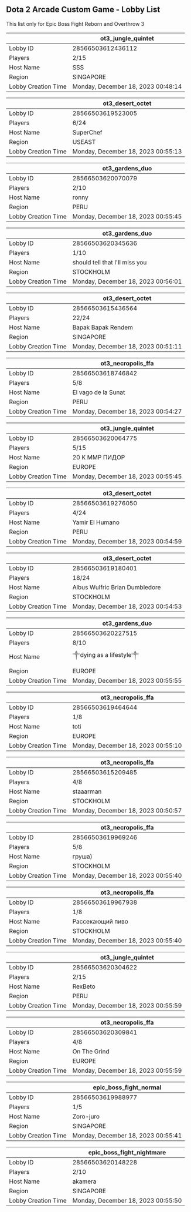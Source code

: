 ## Dota 2 Arcade Custom Game - Lobby List

This list only for Epic Boss Fight Reborn and Overthrow 3

|  | ot3_jungle_quintet |
| ------ | ------ |
| Lobby ID | 28566503612436112 |
| Players | 2/15 |
| Host Name | SSS |
| Region | SINGAPORE |
| Lobby Creation Time | Monday, December 18, 2023 00:48:14 |


|  | ot3_desert_octet |
| ------ | ------ |
| Lobby ID | 28566503619523005 |
| Players | 6/24 |
| Host Name | SuperChef |
| Region | USEAST |
| Lobby Creation Time | Monday, December 18, 2023 00:55:13 |


|  | ot3_gardens_duo |
| ------ | ------ |
| Lobby ID | 28566503620070079 |
| Players | 2/10 |
| Host Name | ronny |
| Region | PERU |
| Lobby Creation Time | Monday, December 18, 2023 00:55:45 |


|  | ot3_gardens_duo |
| ------ | ------ |
| Lobby ID | 28566503620345636 |
| Players | 1/10 |
| Host Name | should tell that I'll miss you |
| Region | STOCKHOLM |
| Lobby Creation Time | Monday, December 18, 2023 00:56:01 |


|  | ot3_desert_octet |
| ------ | ------ |
| Lobby ID | 28566503615436564 |
| Players | 22/24 |
| Host Name | Bapak Bapak Rendem |
| Region | SINGAPORE |
| Lobby Creation Time | Monday, December 18, 2023 00:51:11 |


|  | ot3_necropolis_ffa |
| ------ | ------ |
| Lobby ID | 28566503618746842 |
| Players | 5/8 |
| Host Name | El vago de la Sunat |
| Region | PERU |
| Lobby Creation Time | Monday, December 18, 2023 00:54:27 |


|  | ot3_jungle_quintet |
| ------ | ------ |
| Lobby ID | 28566503620064775 |
| Players | 5/15 |
| Host Name | 20 К ММР ПИДОР |
| Region | EUROPE |
| Lobby Creation Time | Monday, December 18, 2023 00:55:45 |


|  | ot3_desert_octet |
| ------ | ------ |
| Lobby ID | 28566503619276050 |
| Players | 4/24 |
| Host Name | Yamir El Humano |
| Region | PERU |
| Lobby Creation Time | Monday, December 18, 2023 00:54:59 |


|  | ot3_desert_octet |
| ------ | ------ |
| Lobby ID | 28566503619180401 |
| Players | 18/24 |
| Host Name | Albus Wulfric Brian Dumbledore |
| Region | STOCKHOLM |
| Lobby Creation Time | Monday, December 18, 2023 00:54:53 |


|  | ot3_gardens_duo |
| ------ | ------ |
| Lobby ID | 28566503620227515 |
| Players | 8/10 |
| Host Name | ༒dying as a lifestyle༒ |
| Region | EUROPE |
| Lobby Creation Time | Monday, December 18, 2023 00:55:55 |


|  | ot3_necropolis_ffa |
| ------ | ------ |
| Lobby ID | 28566503619464644 |
| Players | 1/8 |
| Host Name | toti |
| Region | EUROPE |
| Lobby Creation Time | Monday, December 18, 2023 00:55:10 |


|  | ot3_necropolis_ffa |
| ------ | ------ |
| Lobby ID | 28566503615209485 |
| Players | 4/8 |
| Host Name | staaarman |
| Region | STOCKHOLM |
| Lobby Creation Time | Monday, December 18, 2023 00:50:57 |


|  | ot3_necropolis_ffa |
| ------ | ------ |
| Lobby ID | 28566503619969246 |
| Players | 5/8 |
| Host Name | груша) |
| Region | STOCKHOLM |
| Lobby Creation Time | Monday, December 18, 2023 00:55:40 |


|  | ot3_necropolis_ffa |
| ------ | ------ |
| Lobby ID | 28566503619967938 |
| Players | 1/8 |
| Host Name | Рассекающий пиво |
| Region | STOCKHOLM |
| Lobby Creation Time | Monday, December 18, 2023 00:55:40 |


|  | ot3_jungle_quintet |
| ------ | ------ |
| Lobby ID | 28566503620304622 |
| Players | 2/15 |
| Host Name | RexBeto |
| Region | PERU |
| Lobby Creation Time | Monday, December 18, 2023 00:55:59 |


|  | ot3_necropolis_ffa |
| ------ | ------ |
| Lobby ID | 28566503620309841 |
| Players | 4/8 |
| Host Name | On The Grind |
| Region | EUROPE |
| Lobby Creation Time | Monday, December 18, 2023 00:55:59 |


|  | epic_boss_fight_normal |
| ------ | ------ |
| Lobby ID | 28566503619988977 |
| Players | 1/5 |
| Host Name | Zoro-juro |
| Region | SINGAPORE |
| Lobby Creation Time | Monday, December 18, 2023 00:55:41 |


|  | epic_boss_fight_nightmare |
| ------ | ------ |
| Lobby ID | 28566503620148228 |
| Players | 2/10 |
| Host Name | akamera |
| Region | SINGAPORE |
| Lobby Creation Time | Monday, December 18, 2023 00:55:50 |


